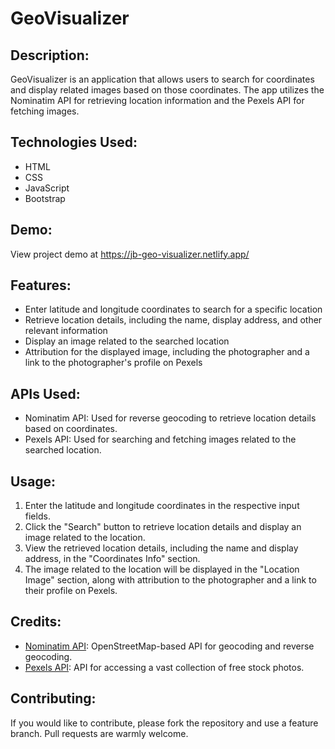 # GeoVisualizer

## Description:

GeoVisualizer is an application that allows users to search for coordinates and display related images based on those coordinates. The app utilizes the Nominatim API for retrieving location information and the Pexels API for fetching images.

## Technologies Used:

- HTML
- CSS
- JavaScript
- Bootstrap

## Demo:

View project demo at https://jb-geo-visualizer.netlify.app/

## Features:

- Enter latitude and longitude coordinates to search for a specific location
- Retrieve location details, including the name, display address, and other relevant information
- Display an image related to the searched location
- Attribution for the displayed image, including the photographer and a link to the photographer's profile on Pexels

## APIs Used:

- Nominatim API: Used for reverse geocoding to retrieve location details based on coordinates.
- Pexels API: Used for searching and fetching images related to the searched location.

## Usage:

1. Enter the latitude and longitude coordinates in the respective input fields.
2. Click the "Search" button to retrieve location details and display an image related to the location.
3. View the retrieved location details, including the name and display address, in the "Coordinates Info" section.
4. The image related to the location will be displayed in the "Location Image" section, along with attribution to the photographer and a link to their profile on Pexels.

## Credits:

- [Nominatim API](https://nominatim.openstreetmap.org/): OpenStreetMap-based API for geocoding and reverse geocoding.
- [Pexels API](https://www.pexels.com/api/): API for accessing a vast collection of free stock photos.

## Contributing:

If you would like to contribute, please fork the repository and use a feature branch. Pull requests are warmly welcome.

